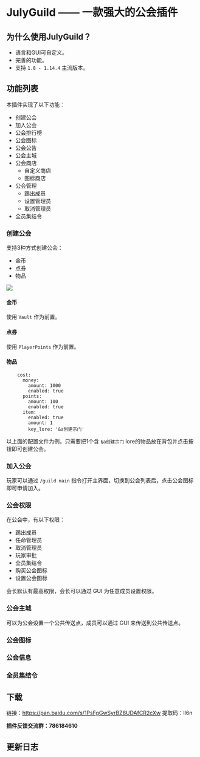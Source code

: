 # JulyGuild —— 一款强大的公会插件

## 为什么使用JulyGuild？

* 语言和GUI可自定义。
* 完善的功能。
* 支持 `1.8 - 1.14.4` 主流版本。

## 功能列表

本插件实现了以下功能：

* 创建公会
* 加入公会
* 公会排行榜
* 公会图标
* 公会公告
* 公会主城
* 公会商店
  * 自定义商店
  * 图标商店
* 公会管理
  * 踢出成员
  * 设置管理员
  * 取消管理员
* 全员集结令

### 创建公会

支持3种方式创建公会：

* 金币
* 点券
* 物品

![](/Users/user/Desktop/july_ss/JulyGuild%20%E2%80%94%E2%80%94%20%E4%B8%80%E6%AC%BE%E5%BC%BA%E5%A4%A7%E7%9A%84%E5%85%AC%E4%BC%9A%E6%8F%92%E4%BB%B6.assets/006y8mN6gy1g8a7waludhj31bg0rw7a8.jpg)

#### 金币

使用 `Vault` 作为前置。

#### 点券

使用 `PlayerPoints` 作为前置。

#### 物品

```
    cost:
      money:
        amount: 1000
        enabled: true
      points:
        amount: 100
        enabled: true
      item:
        enabled: true
        amount: 1
        key_lore: '&a创建宗门'
```

以上面的配置文件为例，只需要把1个含 `§a创建宗门` lore的物品放在背包并点击按钮即可创建公会。

### 加入公会

玩家可以通过 `/guild main` 指令打开主界面，切换到公会列表后，点击公会图标即可申请加入。

### 公会权限

在公会中，有以下权限：

* 踢出成员
* 任命管理员
* 取消管理员
* 玩家审批
* 全员集结令
* 购买公会图标
* 设置公会图标

会长默认有最高权限，会长可以通过 GUI 为任意成员设置权限。

### 公会主城

可以为公会设置一个公共传送点，成员可以通过 GUI 来传送到公共传送点。

### 公会图标



### 公会信息

### 全员集结令

## 下载

链接：https://pan.baidu.com/s/1PsFgGwSyrBZ8UDAfCR2cXw 提取码：ll6n

**插件反馈交流群：786184610**

## 更新日志

